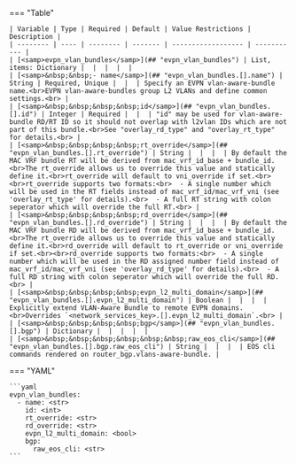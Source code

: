 <!--
  ~ Copyright (c) 2023 Arista Networks, Inc.
  ~ Use of this source code is governed by the Apache License 2.0
  ~ that can be found in the LICENSE file.
  -->
=== "Table"

    | Variable | Type | Required | Default | Value Restrictions | Description |
    | -------- | ---- | -------- | ------- | ------------------ | ----------- |
    | [<samp>evpn_vlan_bundles</samp>](## "evpn_vlan_bundles") | List, items: Dictionary |  |  |  |  |
    | [<samp>&nbsp;&nbsp;- name</samp>](## "evpn_vlan_bundles.[].name") | String | Required, Unique |  |  | Specify an EVPN vlan-aware-bundle name.<br>EVPN vlan-aware-bundles group L2 VLANs and define common settings.<br> |
    | [<samp>&nbsp;&nbsp;&nbsp;&nbsp;id</samp>](## "evpn_vlan_bundles.[].id") | Integer | Required |  |  | "id" may be used for vlan-aware-bundle RD/RT ID so it should not overlap with l2vlan IDs which are not part of this bundle.<br>See "overlay_rd_type" and "overlay_rt_type" for details.<br> |
    | [<samp>&nbsp;&nbsp;&nbsp;&nbsp;rt_override</samp>](## "evpn_vlan_bundles.[].rt_override") | String |  |  |  | By default the MAC VRF bundle RT will be derived from mac_vrf_id_base + bundle_id.<br>The rt_override allows us to override this value and statically define it.<br>rt_override will default to vni_override if set.<br><br>rt_override supports two formats:<br>  - A single number which will be used in the RT fields instead of mac_vrf_id/mac_vrf_vni (see 'overlay_rt_type' for details).<br>  - A full RT string with colon seperator which will override the full RT.<br> |
    | [<samp>&nbsp;&nbsp;&nbsp;&nbsp;rd_override</samp>](## "evpn_vlan_bundles.[].rd_override") | String |  |  |  | By default the MAC VRF bundle RD will be derived from mac_vrf_id_base + bundle_id.<br>The rt_override allows us to override this value and statically define it.<br>rd_override will default to rt_override or vni_override if set.<br><br>rd_override supports two formats:<br>  - A single number which will be used in the RD assigned number field instead of mac_vrf_id/mac_vrf_vni (see 'overlay_rd_type' for details).<br>  - A full RD string with colon seperator which will override the full RD.<br> |
    | [<samp>&nbsp;&nbsp;&nbsp;&nbsp;evpn_l2_multi_domain</samp>](## "evpn_vlan_bundles.[].evpn_l2_multi_domain") | Boolean |  |  |  | Explicitly extend VLAN-Aware Bundle to remote EVPN domains.<br>Overrides `<network_services_key>.[].evpn_l2_multi_domain`.<br> |
    | [<samp>&nbsp;&nbsp;&nbsp;&nbsp;bgp</samp>](## "evpn_vlan_bundles.[].bgp") | Dictionary |  |  |  |  |
    | [<samp>&nbsp;&nbsp;&nbsp;&nbsp;&nbsp;&nbsp;raw_eos_cli</samp>](## "evpn_vlan_bundles.[].bgp.raw_eos_cli") | String |  |  |  | EOS cli commands rendered on router_bgp.vlans-aware-bundle. |

=== "YAML"

    ```yaml
    evpn_vlan_bundles:
      - name: <str>
        id: <int>
        rt_override: <str>
        rd_override: <str>
        evpn_l2_multi_domain: <bool>
        bgp:
          raw_eos_cli: <str>
    ```
